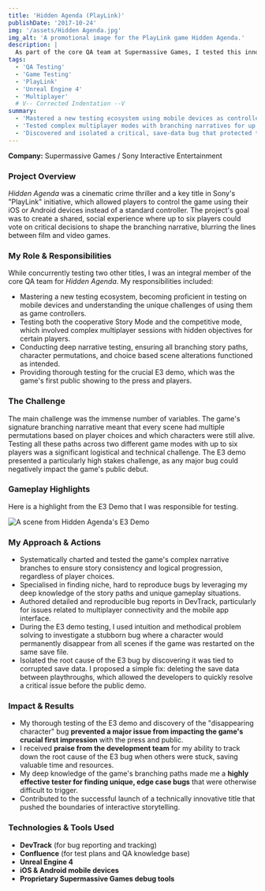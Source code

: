 ```yaml
---
title: 'Hidden Agenda (PlayLink)'
publishDate: '2017-10-24'
img: '/assets/Hidden Agenda.jpg'
img_alt: 'A promotional image for the PlayLink game Hidden Agenda.'
description: |
  As part of the core QA team at Supermassive Games, I tested this innovative PlayLink title where up to six players use their mobile devices to control a branching narrative.
tags:
  - 'QA Testing'
  - 'Game Testing'
  - 'PlayLink'
  - 'Unreal Engine 4'
  - 'Multiplayer'
  # V-- Corrected Indentation --V
summary:
  - 'Mastered a new testing ecosystem using mobile devices as controllers.'
  - 'Tested complex multiplayer modes with branching narratives for up to six players.'
  - 'Discovered and isolated a critical, save-data bug that protected the crucial E3 demo.'
---
```


**Company:** Supermassive Games / Sony Interactive Entertainment

### Project Overview
*Hidden Agenda* was a cinematic crime thriller and a key title in Sony's "PlayLink" initiative, which allowed players to control the game using their iOS or Android devices instead of a standard controller. The project's goal was to create a shared, social experience where up to six players could vote on critical decisions to shape the branching narrative, blurring the lines between film and video games.

### My Role & Responsibilities
While concurrently testing two other titles, I was an integral member of the core QA team for *Hidden Agenda*. My responsibilities included:
* Mastering a new testing ecosystem, becoming proficient in testing on mobile devices and understanding the unique challenges of using them as game controllers.
* Testing both the cooperative Story Mode and the competitive mode, which involved complex multiplayer sessions with hidden objectives for certain players.
* Conducting deep narrative testing, ensuring all branching story paths, character permutations, and choice based scene alterations functioned as intended.
* Providing thorough testing for the crucial E3 demo, which was the game's first public showing to the press and players.

### The Challenge
The main challenge was the immense number of variables. The game's signature branching narrative meant that every scene had multiple permutations based on player choices and which characters were still alive. Testing all these paths across two different game modes with up to six players was a significant logistical and technical challenge. The E3 demo presented a particularly high stakes challenge, as any major bug could negatively impact the game's public debut.

### Gameplay Highlights

Here is a highlight from the E3 Demo that I was responsible for testing.

<img src="/assets/Hidden_Agenda__highlight.webp" alt="A scene from Hidden Agenda's E3 Demo" class="centered-image" />

### My Approach & Actions
* Systematically charted and tested the game's complex narrative branches to ensure story consistency and logical progression, regardless of player choices.
* Specialised in finding niche, hard to reproduce bugs by leveraging my deep knowledge of the story paths and unique gameplay situations.
* Authored detailed and reproducible bug reports in DevTrack, particularly for issues related to multiplayer connectivity and the mobile app interface.
* During the E3 demo testing, I used intuition and methodical problem solving to investigate a stubborn bug where a character would permanently disappear from all scenes if the game was restarted on the same save file.
* Isolated the root cause of the E3 bug by discovering it was tied to corrupted save data. I proposed a simple fix: deleting the save data between playthroughs, which allowed the developers to quickly resolve a critical issue before the public demo.

### Impact & Results
* My thorough testing of the E3 demo and discovery of the "disappearing character" bug **prevented a major issue from impacting the game's crucial first impression** with the press and public.
* I received **praise from the development team** for my ability to track down the root cause of the E3 bug when others were stuck, saving valuable time and resources.
* My deep knowledge of the game's branching paths made me a **highly effective tester for finding unique, edge case bugs** that were otherwise difficult to trigger.
* Contributed to the successful launch of a technically innovative title that pushed the boundaries of interactive storytelling.

### Technologies & Tools Used
* **DevTrack** (for bug reporting and tracking)
* **Confluence** (for test plans and QA knowledge base)
* **Unreal Engine 4**
* **iOS & Android mobile devices**
* **Proprietary Supermassive Games debug tools**